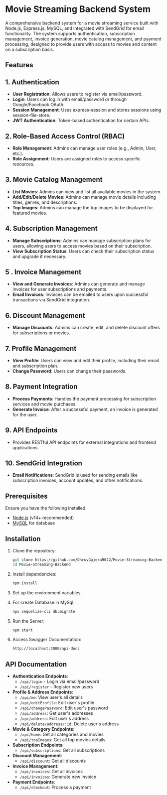 # Movie Streaming Backend System

A comprehensive backend system for a movie streaming service built with Node.js, Express.js, MySQL, and integrated with SendGrid for email functionality. The system supports authentication, subscription management, invoice generation, movie catalog management, and payment processing, designed to provide users with access to movies and content on a subscription basis.

## Features

## 1. Authentication

- **User Registration**: Allows users to register via email/password.
- **Login**: Users can log in with email/password or through Google/Facebook OAuth.
- **Session Management**: Uses express-session and stores sessions using session-file-store.
- **JWT Authentication**: Token-based authentication for certain APIs.

## 2. Role-Based Access Control (RBAC)

- **Role Management**: Admins can manage user roles (e.g., Admin, User, etc.).
- **Role Assignment**: Users are assigned roles to access specific resources.

## 3. Movie Catalog Management

- **List Movies**: Admins can view and list all available movies in the system.
- **Add/Edit/Delete Movies**: Admins can manage movie details including titles, genres, and descriptions.
- **Top Images**: Admins can manage the top images to be displayed for featured movies.

## 4. Subscription Management

- **Manage Subscriptions**: Admins can manage subscription plans for users, allowing users to access movies based on their subscription.
- **View Subscription Status**: Users can check their subscription status and upgrade if necessary.

## 5 . Invoice Management

- **View and Generate Invoices**: Admins can generate and manage invoices for user subscriptions and payments.
- **Email Invoices**: Invoices can be emailed to users upon successful transactions via SendGrid integration.

## 6. Discount Management

- **Manage Discounts**: Admins can create, edit, and delete discount offers for subscriptions or movies.

## 7. Profile Management

- **View Profile**: Users can view and edit their profile, including their email and subscription plan.
- **Change Password**: Users can change their passwords.

## 8. Payment Integration

- **Process Payments**: Handles the payment processing for subscription services and movie purchases.
- **Generate Invoice**: After a successful payment, an invoice is generated for the user.

## 9. API Endpoints

- Provides RESTful API endpoints for external integrations and frontend applications.

## 10. SendGrid Integration

- **Email Notifications**: SendGrid is used for sending emails like subscription invoices, account updates, and other notifications.

## Prerequisites

Ensure you have the following installed:

- [Node.js](https://nodejs.org/) (v14+ recommended)
- [MySQL](https://www.mysql.com/) for database

## Installation

1. Clone the repository:
   ```bash
   git clone https://github.com/DhruvGajera9022/Movie-Streaming-Backend.git
   cd Movie-Streaming-Backend
   ```
2. Install dependencies:
   ```bash
   npm install
   ```
3. Set up the environment variables.

4. For create Database in MySql:

   ```bash
   npx sequelize-cli db:migrate
   ```

5. Run the Server:

   ```bash
   npm start
   ```

6. Access Swagger Documentation:
   ```bash
   http://localhost:3000/api-docs
   ```

## API Documentation

- **Authentication Endpoints**:
  - `/api/login` - Login via email/password
  - `/api/register` - Register new users
- **Profile & Address Endpoints**:
  - `/api/me`: View user's all details
  - `/api/editProfile`: Edit user's profile
  - `/api/changePassword`: Edit user's password
  - `/api/address`: Get user's addresses
  - `/api/address`: Edit user's address
  - `/api/delete/address/:id`: Delete user's address
- **Movie & Category Endpoints**:
  - `/api/home`: Get all categories and movies
  - `/api/topImages`: Get all top movies details
- **Subscription Endpoints**:
  - `/api/subscriptions`: Get all subscriptions
- **Discount Management**:
  - `/api/discount`: Get all discounts
- **Invoice Management**:
  - `/api/invoices`: Get all invoices
  - `/api/invoices`: Generate new invoice
- **Payment Endpoints**:
  - `/api/checkout`: Process a payment
